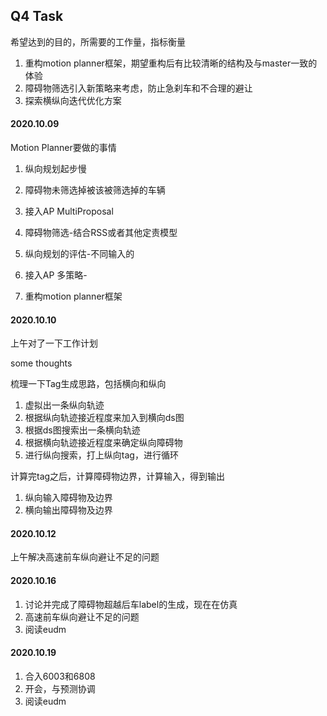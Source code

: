## Q4 Task

希望达到的目的，所需要的工作量，指标衡量

1. 重构motion planner框架，期望重构后有比较清晰的结构及与master一致的体验
2. 障碍物筛选引入新策略来考虑，防止急刹车和不合理的避让
3. 探索横纵向迭代优化方案

#### 2020.10.09

Motion Planner要做的事情

1. 纵向规划起步慢

2. 障碍物未筛选掉被该被筛选掉的车辆

3. 接入AP MultiProposal

   

4. 障碍物筛选-结合RSS或者其他定责模型

5. 纵向规划的评估-不同输入的

6. 接入AP 多策略-

7. 重构motion planner框架

#### 2020.10.10

上午对了一下工作计划

some thoughts

梳理一下Tag生成思路，包括横向和纵向

1. 虚拟出一条纵向轨迹
2. 根据纵向轨迹接近程度来加入到横向ds图
3. 根据ds图搜索出一条横向轨迹
4. 根据横向轨迹接近程度来确定纵向障碍物
5. 进行纵向搜索，打上纵向tag，进行循环

计算完tag之后，计算障碍物边界，计算输入，得到输出

1. 纵向输入障碍物及边界
2. 横向输出障碍物及边界

#### 2020.10.12

上午解决高速前车纵向避让不足的问题

#### 2020.10.16

1. 讨论并完成了障碍物超越后车label的生成，现在在仿真
2. 高速前车纵向避让不足的问题
3. 阅读eudm



#### 2020.10.19

1. 合入6003和6808
2. 开会，与预测协调
3. 阅读eudm